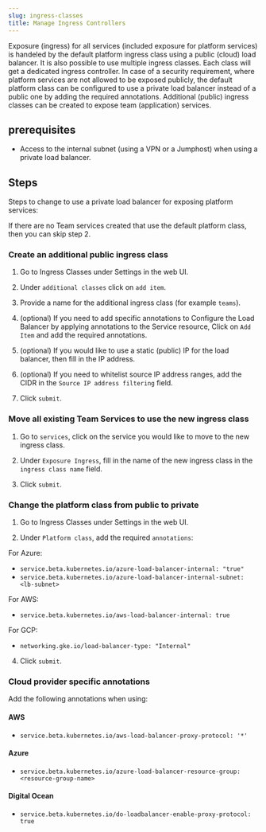 ```yaml
---
slug: ingress-classes
title: Manage Ingress Controllers
---
```


Exposure (ingress) for all services (included exposure for platform services) is handeled by the default platform ingress class using a public (cloud) load balancer. It is also possible to use multiple ingress classes. Each class will get a dedicated ingress controller. In case of a security requirement, where platform services are not allowed to be exposed publicly, the default platform class can be configured to use a private load balancer instead of a public one by adding the required annotations. Additional (public) ingress classes can be created to expose team (application) services.

## prerequisites

- Access to the internal subnet (using a VPN or a Jumphost) when using a private load balancer.

## Steps

Steps to change to use a private load balancer for exposing platform services:

If there are no Team services created that use the default platform class, then you can skip step 2.

### Create an additional public ingress class

1. Go to Ingress Classes under Settings in the web UI.

2. Under `additional classes` click on `add item`.

3. Provide a name for the additional ingress class (for example `teams`).

4. (optional) If you need to add specific annotations to Configure the Load Balancer by applying annotations to the Service resource, Click on `Add Item` and add the required annotations.

5. (optional) If you would like to use a static (public) IP for the load balancer, then fill in the IP address.

6. (optional) If you need to whitelist source IP address ranges, add the CIDR in the `Source IP address filtering` field.

7. Click `submit`.


### Move all existing Team Services to use the new ingress class

1. Go to `services`, click on the service you would like to move to the new ingress class.

2. Under `Exposure Ingress`, fill in the name of the new ingress class in the `ingress class name` field.

3. Click `submit`.


### Change the platform class from public to private

1. Go to Ingress Classes under Settings in the web UI.

2. Under `Platform class`, add the required `annotations`:

For Azure:

- `service.beta.kubernetes.io/azure-load-balancer-internal: "true"`
- `service.beta.kubernetes.io/azure-load-balancer-internal-subnet: <lb-subnet>`

For AWS:

- `service.beta.kubernetes.io/aws-load-balancer-internal: true`

For GCP:

- `networking.gke.io/load-balancer-type: "Internal"`

4. Click `submit`.


### Cloud provider specific annotations

Add the following annotations when using:

#### AWS

- `service.beta.kubernetes.io/aws-load-balancer-proxy-protocol: '*'`

#### Azure

- `service.beta.kubernetes.io/azure-load-balancer-resource-group: <resource-group-name>`

#### Digital Ocean

- `service.beta.kubernetes.io/do-loadbalancer-enable-proxy-protocol: true`
